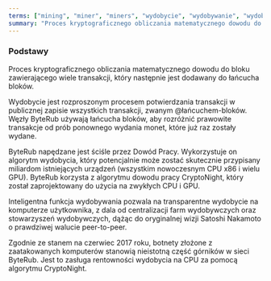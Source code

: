 ```yaml
---
terms: ["mining", "miner", "miners", "wydobycie", "wydobywanie", "wydobywania", "wydobycia", "górnik", "górnicy", "górnika", "górnikowi", "górnikom", "górnikami", "górników", "wydobyciem"]
summary: "Proces kryptograficznego obliczania matematycznego dowodu do bloku zawierającego wiele transakcji, który następnie jest dodawany do łańcucha bloków."
---
```


### Podstawy

Proces kryptograficznego obliczania matematycznego dowodu do bloku zawierającego wiele transakcji, który następnie jest dodawany do łańcucha bloków.

Wydobycie jest rozproszonym procesem potwierdzania transakcji w publicznej zapisie wszystkich transakcji, zwanym @łańcuchem-bloków. Węzły ByteRub używają łańcucha bloków, aby rozróżnić prawowite transakcje od prób ponownego wydania monet, które już raz zostały wydane.

ByteRub napędzane jest ściśle przez Dowód Pracy. Wykorzystuje on algorytm wydobycia, który potencjalnie może zostać skutecznie przypisany miliardom istniejących urządzeń (wszystkim nowoczesnym CPU x86 i wielu GPU). ByteRub korzysta z algorytmu dowodu pracy CryptoNight, który został zaprojektowany do użycia na zwykłych CPU i GPU.

Inteligentna funkcja wydobywania pozwala na transparentne wydobycie na komputerze użytkownika, z dala od centralizacji farm wydobywczych oraz stowarzyszeń wydobywczych, dążąc do oryginalnej wizji Satoshi Nakamoto o prawdziwej walucie peer-to-peer.

Zgodnie ze stanem na czerwiec 2017 roku, botnety złożone z zaatakowanych komputerów stanowią nieistotną część górników w sieci ByteRub. Jest to zasługa rentowności wydobycia na CPU za pomocą algorytmu CryptoNight.
